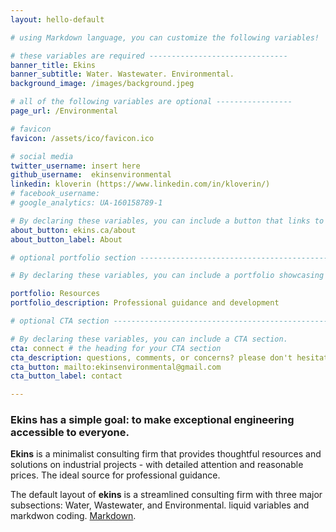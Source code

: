 ```yaml
---
layout: hello-default

# using Markdown language, you can customize the following variables!

# these variables are required -------------------------------
banner_title: Ekins
banner_subtitle: Water. Wastewater. Environmental.
background_image: /images/background.jpeg

# all of the following variables are optional -----------------
page_url: /Environmental

# favicon
favicon: /assets/ico/favicon.ico

# social media
twitter_username: insert here
github_username:  ekinsenvironmental
linkedin: kloverin (https://www.linkedin.com/in/kloverin/)
# facebook_username: 
# google_analytics: UA-160158789-1

# By declaring these variables, you can include a button that links to an external website or to media.
about_button: ekins.ca/about
about_button_label: About

# optional portfolio section ------------------------------------------

# By declaring these variables, you can include a portfolio showcasing your work and organize your portfolio's items into a custom layout, all without adding any CSS. In addition, you must 1) create an HTML file in the_includes folder for each project with the text you'd like to display, and 2) create a YAML file in the _data folder describing the order in which each project should be shown and categorized. See `/includes/example.html` and `/_data/work.yml` for examples.

portfolio: Resources
portfolio_description: Professional guidance and development

# optional CTA section --------------------------------------------------

# By declaring these variables, you can include a CTA section.
cta: connect # the heading for your CTA section
cta_description: questions, comments, or concerns? please don't hesitate to reach out. # a description to be desplayed below the heading and above the content
cta_button: mailto:ekinsenvironmental@gmail.com
cta_button_label: contact 

---			
```

[//]: # (write a bit about yourself here)
### **Ekins** has a simple goal: to make exceptional engineering accessible to everyone.  
  
**Ekins** is a minimalist consulting firm that provides thoughtful resources and solutions on industrial projects - with detailed attention and reasonable prices. The ideal source for professional guidance.

  
The default layout of **ekins** is a streamlined consulting firm with three major subsections: Water, Wastewater, and Environmental. 
liquid variables and markdwon coding.
[Markdown](https://www.markdownguide.org/basic-syntax/).  

